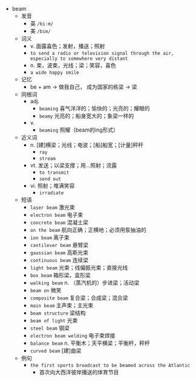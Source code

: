 - beam
  - 发音
    - 英 `/biːm/`
    - 美 `/bim/`
  - 词义
    - v. 面露喜色；发射，播送；照射
    - `to send a radio or television signal through the air, especially to somewhere very distant`
    - n. 束，波束，光线；梁；笑容，喜色
    - `a wide happy smile`
  - 记忆
    - be + am → 做我自己， 成为国家的栋梁 → 梁
  - 同根词
    - adj.
      - `beaming` 喜气洋洋的；愉快的；光亮的；耀眼的
      - `beamy` 光亮的；船身宽大的；象梁一样的
    - v.
      - `beaming` 照耀（beam的ing形式）
  - 近义词
    - n. [建]横梁；光线；电波；[船]船宽；[计量]秤杆
      - `ray`
      - `stream`
    - vt. 发送；以梁支撑；用…照射；流露
      - `to transmit`
      - `send out`
    - vi. 照射；堆满笑容
      - `irradiate`
  - 短语
    - `laser beam` 激光束 
    - `electron beam` 电子束 
    - `concrete beam` 混凝土梁 
    - `on the beam` 航向正确；正横地；必须用泵抽油的 
    - `ion beam` 离子束 
    - `cantilever beam` 悬臂梁 
    - `gaussian beam` 高斯光束 
    - `continuous beam` 连续梁 
    - `light beam` 光束；线偏振光束；直接光线 
    - `box beam` 箱形梁，盒形梁 
    - `walking beam` n. （蒸汽机的）步进梁；活动梁 
    - `beam on` 微笑 
    - `composite beam` 复合梁；合成梁；混合梁 
    - `main beam` 主声束；主光束 
    - `beam structure` 梁结构 
    - `beam of light` 光束 
    - `steel beam` 钢梁 
    - `electron beam welding` 电子束焊接 
    - `balance beam` n. 平衡木；天平横梁；平衡杆，秤杆 
    - `curved beam` [建]曲梁 
  - 例句
    - `the first sports broadcast to be beamed across the Atlantic`
      - 首次向大西洋彼岸播送的体育节目

